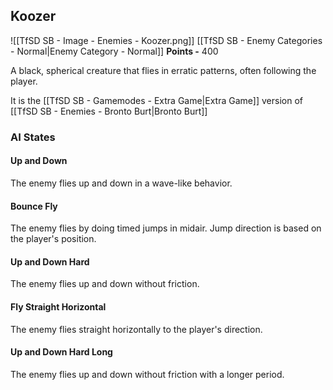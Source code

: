 ## Koozer
![[TfSD SB - Image - Enemies - Koozer.png]]
[[TfSD SB - Enemy Categories - Normal|Enemy Category - Normal]]
**Points -** 400

A black, spherical creature that flies in erratic patterns, often following the player.

It is the [[TfSD SB - Gamemodes - Extra Game|Extra Game]] version of [[TfSD SB - Enemies - Bronto Burt|Bronto Burt]]
### AI States
#### Up and Down
The enemy flies up and down in a wave-like behavior.
#### Bounce Fly
The enemy flies by doing timed jumps in midair. Jump direction is based on the player's position.
#### Up and Down Hard
The enemy flies up and down without friction.
#### Fly Straight Horizontal
The enemy flies straight horizontally to the player's direction.
#### Up and Down Hard Long
The enemy flies up and down without friction with a longer period.